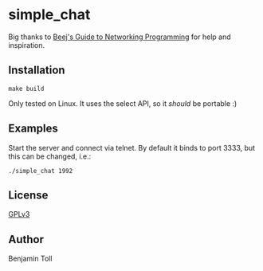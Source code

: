 # simple_chat

Big thanks to [Beej's Guide to Networking Programming] for help and inspiration.

## Installation

`make build`

Only tested on Linux.  It uses the select API, so it *should* be portable :)

## Examples

Start the server and connect via telnet. By default it binds to port 3333, but this can be changed, i.e.:

```
./simple_chat 1992
```

## License

[GPLv3](COPYING)

## Author

Benjamin Toll

[Beej's Guide to Networking Programming]: https://beej.us/guide/bgnet/

